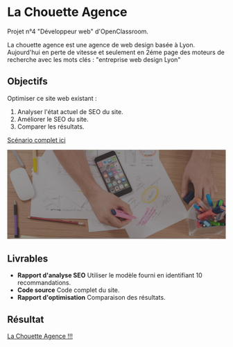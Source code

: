 # La Chouette Agence

Projet n°4 "Développeur web" d'OpenClassroom.

La chouette agence est une agence de web design basée à Lyon.
Aujourd'hui en perte de vitesse et seulement en 2éme page des moteurs de recherche avec les mots clés :
"entreprise web design Lyon"

## Objectifs

Optimiser ce site web existant :

1. Analyser l'état actuel de SEO du site.
2. Améliorer le SEO du site.
3. Comparer les résultats.

[Scénario complet ici](https://openclassrooms.com/fr/paths/185/projects/638/assignment)

![screenshot du projet](./img/la-chouette-agence-banniere.jpg)

## Livrables

- **Rapport d'analyse SEO**
  Utiliser le modèle fourni en identifiant 10 recommandations.
- **Code source**
  Code complet du site.
- **Rapport d'optimisation**
  Comparaison des résultats.
  
## Résultat

[La Chouette Agence !!!](https://fredtams79.github.io/FredTamarelle_4_18032021/)
